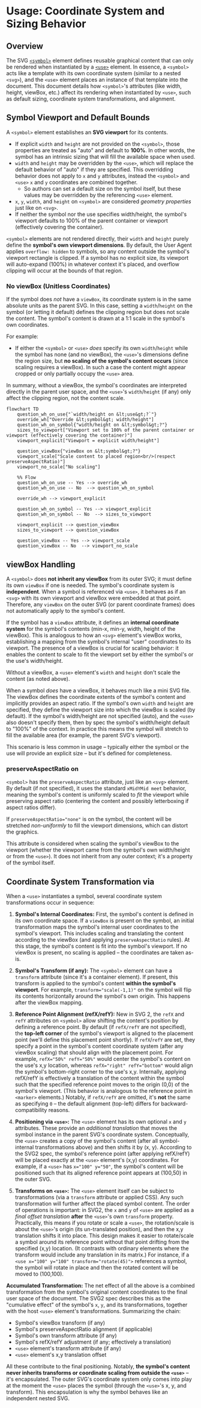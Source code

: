 # <symbol> Usage: Coordinate System and Sizing Behavior

## Overview

The SVG [`<symbol>`](xml_symbol.html) element defines reusable graphical content that can only be rendered when instantiated by a [`<use>`](xml_use.html) element. In essence, a `<symbol>` acts like a template with its own coordinate system (similar to a nested `<svg>`), and the `<use>` element places an instance of that template into the document. This document details how `<symbol>`'s attributes (like width, height, viewBox, etc.) affect its rendering when instantiated by `<use>`, such as default sizing, coordinate system transformations, and alignment.

## Symbol Viewport and Default Bounds

A `<symbol>` element establishes an **SVG viewport** for its contents.

- If explicit `width` and `height` are not provided on the `<symbol>`, those properties are treated as "auto" and default to **100%**. In other words, the symbol has an intrinsic sizing that will fill the available space when used.
- `width` and `height` may be overridden by the `<use>`, which will replace the default behavior of "auto" if they are specified. This overridding behavior does not apply to `x` and `y` attributes, instead the `<symbol>` and `<use>` `x` and `y` coordinates are combined together.
  - So authors can set a default size on the symbol itself, but these values may be overridden by the referencing `<use>` element.
- `x`, `y`, `width`, and `height` on `<symbol>` are considered *geometry properties* just like on `<svg>`.
- If neither the symbol nor the use specifies width/height, the symbol's viewport defaults to 100% of the parent container or viewport (effectively covering the container). 

`<symbol>` elements are not rendered directly, their `width` and `height` purely define the **symbol's own viewport dimensions**. By default, the User Agent applies `overflow: hidden` to symbols, so any content outside the symbol's viewport rectangle is clipped. If a symbol has no explicit size, its viewport will auto-expand (100%) in whatever context it's placed, and overflow clipping will occur at the bounds of that region.

### No viewBox (Unitless Coordinates)

If the symbol does *not* have a `viewBox`, its coordinate system is in the same absolute units as the parent SVG. In this case, setting a `width`/`height` on the symbol (or letting it default) defines the clipping region but does not scale the content. The symbol's content is drawn at a 1:1 scale in the symbol's own coordinates.

For example:
- If either the `<symbol>` or `<use>` *does* specify its own `width`/`height` while the symbol has none (and no viewBox), the `<use>`'s dimensions define the region size, but **no scaling of the symbol's content occurs** (since scaling requires a viewBox). In such a case the content might appear cropped or only partially occupy the `<use>` area.

In summary, without a viewBox, the symbol's coordinates are interpreted directly in the parent user space, and the `<use>`'s `width`/`height` (if any) only affect the clipping region, not the content scale.

```mermaid
flowchart TD
    question_wh_on_use{"`width/height on &lt;use&gt;?`"}
    override_wh["Override &lt;symbol&gt; width/height"]
    question_wh_on_symbol{"width/height on &lt;symbol&gt;?"}
    sizes_to_viewport["Viewport set to 100% of the parent container or viewport (effectively covering the container)"]
    viewport_explicit["Viewport = explicit width/height"]

    question_viewBox{"viewBox on &lt;symbol&gt;?"}
    viewport_scale["Scale content to placed region<br/>(respect preserveAspectRatio)"]
    viewport_no_scale["No scaling"]

    %% Flow
    question_wh_on_use -- Yes --> override_wh
    question_wh_on_use -- No  --> question_wh_on_symbol

    override_wh --> viewport_explicit

    question_wh_on_symbol -- Yes --> viewport_explicit
    question_wh_on_symbol -- No  --> sizes_to_viewport

    viewport_explicit --> question_viewBox
    sizes_to_viewport --> question_viewBox
    
    question_viewBox -- Yes --> viewport_scale
    question_viewBox -- No  --> viewport_no_scale
```

## viewBox Handling

A `<symbol>` does **not inherit any viewBox** from its outer SVG; it must define its own `viewBox` if one is needed. The symbol's coordinate system is **independent**. When a symbol is referenced via `<use>`, it behaves as if an `<svg>` with its own viewport and viewBox were embedded at that point. Therefore, any `viewBox` on the outer SVG (or parent coordinate frames) does not automatically apply to the symbol's content.

If the symbol has a `viewBox` attribute, it defines an **internal coordinate system** for the symbol's contents (min-x, min-y, width, height of the viewBox). This is analogous to how an `<svg>` element's viewBox works, establishing a mapping from the symbol's internal "user" coordinates to its viewport. The presence of a viewBox is crucial for scaling behavior: it enables the content to scale to fit the viewport set by either the symbol's or the use's width/height.

Without a viewBox, a `<use>` element's `width` and `height` don't scale the content (as noted above). 

When a symbol *does* have a viewBox, it behaves much like a mini SVG file. The viewBox defines the coordinate extents of the symbol's content and implicitly provides an aspect ratio. If the symbol's own `width` and `height` are specified, they define the viewport size into which the viewBox is scaled (by default). If the symbol's width/height are not specified (auto), and the `<use>` also doesn't specify them, then by spec the symbol's width/height default to "100%" of the context. In practice this means the symbol will stretch to fill the available area (for example, the parent SVG's viewport).

This scenario is less common in usage – typically either the symbol or the use will provide an explicit size – but it's defined for completeness.

### preserveAspectRatio on <symbol>

`<symbol>` has the `preserveAspectRatio` attribute, just like an `<svg>` element. By default (if not specified), it uses the standard `xMidYMid meet` behavior, meaning the symbol's content is uniformly scaled to *fit* the viewport while preserving aspect ratio (centering the content and possibly letterboxing if aspect ratios differ).

If `preserveAspectRatio="none"` is on the symbol, the content will be stretched *non-uniformly* to fill the viewport dimensions, which can distort the graphics.

This attribute is considered when scaling the symbol's viewBox to the viewport (whether the viewport came from the symbol's own width/height or from the `<use>`). It does not inherit from any outer context; it's a property of the symbol itself.

## Coordinate System Transformation via <use>

When a `<use>` instantiates a symbol, several coordinate system transformations occur in sequence:

1. **Symbol's Internal Coordinates:** First, the symbol's content is defined in its own coordinate space. If a `viewBox` is present on the symbol, an initial transformation maps the symbol's internal user coordinates to the symbol's viewport. This includes scaling and translating the content according to the viewBox (and applying `preserveAspectRatio` rules). At this stage, the symbol's content is fit into the symbol's viewport. If no viewBox is present, no scaling is applied – the coordinates are taken as-is.

2. **Symbol's Transform (if any):** The `<symbol>` element can have a `transform` attribute (since it's a container element). If present, this transform is applied to the symbol's content **within the symbol's viewport**. For example, `transform="scale(-1,1)"` on the symbol will flip its contents horizontally around the symbol's own origin. This happens after the viewBox mapping.

3. **Reference Point Alignment (refX/refY):** New in SVG 2, the `refX` and `refY` attributes on `<symbol>` allow shifting the content's position by defining a reference point. By default (if `refX/refY` are not specified), the **top-left corner** of the symbol's viewport is aligned to the placement point (we'll define this placement point shortly). If `refX`/`refY` are set, they specify a point in the symbol's content coordinate system (after any viewBox scaling) that should align with the placement point. For example, `refX="50%" refY="50%"` would center the symbol's content on the use's x,y location, whereas `refX="right" refY="bottom"` would align the symbol's bottom-right corner to the use's x,y. Internally, applying refX/refY is effectively a translation of the content within the symbol such that the specified reference point moves to the origin (0,0) of the symbol's viewport. (This behavior is analogous to the reference point in `<marker>` elements.) Notably, if `refX/refY` are omitted, it's **not** the same as specifying `0` – the default alignment (top-left) differs for backward-compatibility reasons.

4. **Positioning via `<use>`:** The `<use>` element has its own optional `x` and `y` attributes. These provide an *additional translation* that moves the symbol instance in the parent SVG's coordinate system. Conceptually, the `<use>` creates a copy of the symbol's content (after all symbol-internal transformations above) and then shifts it by (x, y). According to the SVG2 spec, the symbol's reference point (after applying refX/refY) will be placed exactly at the `<use>` element's (x,y) coordinates. For example, if a `<use>` has `x="100" y="50"`, the symbol's content will be positioned such that its aligned reference point appears at (100,50) in the outer SVG.

5. **Transforms on `<use>`:** The `<use>` element itself can be subject to transformations (via a `transform` attribute or applied CSS). Any such transformation will further affect the placed symbol content. The order of operations is important: in SVG2, the `x` and `y` of `<use>` are applied as a *final offset translation* **after** the `<use>`'s own `transform` property. Practically, this means if you rotate or scale a `<use>`, the rotation/scale is about the `<use>`'s origin (its un-translated position), and then the x,y translation shifts it into place. This design makes it easier to rotate/scale a symbol around its reference point without that point drifting from the specified (x,y) location. (It contrasts with ordinary elements where the transform would include any translation in its matrix.) For instance, if a `<use x="100" y="100" transform="rotate(45)">` references a symbol, the symbol will rotate in place and then the rotated content will be moved to (100,100).

**Accumulated Transformation:** The net effect of all the above is a combined transformation from the symbol's original content coordinates to the final user space of the document. The SVG2 spec describes this as the "cumulative effect" of the symbol's `x`, `y`, and its transformations, together with the host `<use>` element's transformations. Summarizing the chain:

- Symbol's viewBox transform (if any)  
- Symbol's preserveAspectRatio alignment (if applicable)  
- Symbol's own transform attribute (if any)  
- Symbol's refX/refY adjustment (if any; effectively a translation)  
- `<use>` element's transform attribute (if any)  
- `<use>` element's x,y translation offset  

All these contribute to the final positioning. Notably, **the symbol's content never inherits transforms or coordinate scaling from outside the `<use>`** – it's encapsulated. The outer SVG's coordinate system only comes into play at the moment the `<use>` places the symbol (through the `<use>`'s x, y, and transform). This encapsulation is why the symbol behaves like an independent nested SVG.
